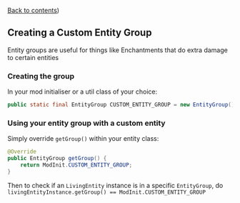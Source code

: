 [Back to contents](../README.md))

## Creating a Custom Entity Group

Entity groups are useful for things like Enchantments that do extra damage to certain entities

### Creating the group

In your mod initialiser or a util class of your choice:
```java
public static final EntityGroup CUSTOM_ENTITY_GROUP = new EntityGroup();
```

### Using your entity group with a custom entity

Simply override `getGroup()` within your entity class:

```java
@Override
public EntityGroup getGroup() {
    return ModInit.CUSTOM_ENTITY_GROUP;
}
```

Then to check if an `LivingEntity` instance is in a specific `EntityGroup`, do `livingEntityInstance.getGroup() == ModInit.CUSTOM_ENTITY_GROUP`

